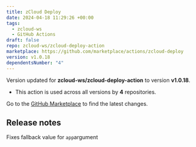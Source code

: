 ```yaml
---
title: zCloud Deploy
date: 2024-04-18 11:29:26 +00:00
tags:
  - zcloud-ws
  - GitHub Actions
draft: false
repo: zcloud-ws/zcloud-deploy-action
marketplace: https://github.com/marketplace/actions/zcloud-deploy
version: v1.0.18
dependentsNumber: "4"
---
```



Version updated for **zcloud-ws/zcloud-deploy-action** to version **v1.0.18**.
- This action is used across all versions by **4** repositories.

Go to the [GitHub Marketplace](https://github.com/marketplace/actions/zcloud-deploy) to find the latest changes.

## Release notes

Fixes fallback value for `app`argument
